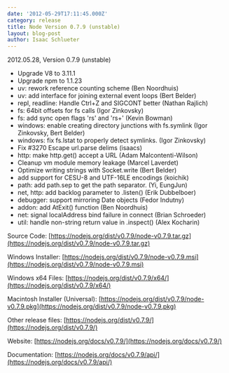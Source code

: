 ```yaml
---
date: '2012-05-29T17:11:45.000Z'
category: release
title: Node Version 0.7.9 (unstable)
layout: blog-post
author: Isaac Schlueter
---
```


2012.05.28, Version 0.7.9 (unstable)

- Upgrade V8 to 3.11.1
- Upgrade npm to 1.1.23
- uv: rework reference counting scheme (Ben Noordhuis)
- uv: add interface for joining external event loops (Bert Belder)
- repl, readline: Handle Ctrl+Z and SIGCONT better (Nathan Rajlich)
- fs: 64bit offsets for fs calls (Igor Zinkovsky)
- fs: add sync open flags 'rs' and 'rs+' (Kevin Bowman)
- windows: enable creating directory junctions with fs.symlink (Igor Zinkovsky, Bert Belder)
- windows: fix fs.lstat to properly detect symlinks. (Igor Zinkovsky)
- Fix #3270 Escape url.parse delims (isaacs)
- http: make http.get() accept a URL (Adam Malcontenti-Wilson)
- Cleanup vm module memory leakage (Marcel Laverdet)
- Optimize writing strings with Socket.write (Bert Belder)
- add support for CESU-8 and UTF-16LE encodings (koichik)
- path: add path.sep to get the path separator. (Yi, EungJun)
- net, http: add backlog parameter to .listen() (Erik Dubbelboer)
- debugger: support mirroring Date objects (Fedor Indutny)
- addon: add AtExit() function (Ben Noordhuis)
- net: signal localAddress bind failure in connect (Brian Schroeder)
- util: handle non-string return value in .inspect() (Alex Kocharin)

Source Code: [https://nodejs.org/dist/v0.7.9/node-v0.7.9.tar.gz](https://nodejs.org/dist/v0.7.9/node-v0.7.9.tar.gz)

Windows Installer: [https://nodejs.org/dist/v0.7.9/node-v0.7.9.msi](https://nodejs.org/dist/v0.7.9/node-v0.7.9.msi)

Windows x64 Files: [https://nodejs.org/dist/v0.7.9/x64/](https://nodejs.org/dist/v0.7.9/x64/)

Macintosh Installer (Universal): [https://nodejs.org/dist/v0.7.9/node-v0.7.9.pkg](https://nodejs.org/dist/v0.7.9/node-v0.7.9.pkg)

Other release files: [https://nodejs.org/dist/v0.7.9/](https://nodejs.org/dist/v0.7.9/)

Website: [https://nodejs.org/docs/v0.7.9/](https://nodejs.org/docs/v0.7.9/)

Documentation: [https://nodejs.org/docs/v0.7.9/api/](https://nodejs.org/docs/v0.7.9/api/)

